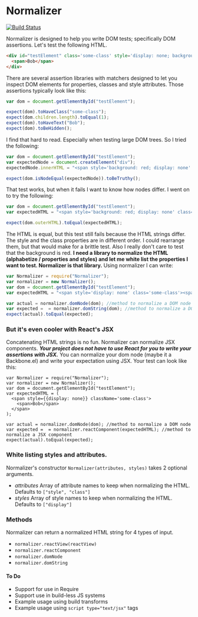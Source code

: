 # Normalizer

[![Build Status](https://travis-ci.org/TimothyRHuertas/normalizer.svg?branch=master)](https://travis-ci.org/TimothyRHuertas/normalizer)

Normalizer is designed to help you write DOM tests; specifically DOM assertions.  Let's test the following HTML.

```html
<div id="testElement" class='some-class' style='display: none; background: red'>
  <span>Bob</span>
</div>
```

There are several assertion libraries with matchers designed to let you inspect DOM elements for properties, classes and style attributes.  Those assertions typically look like this:

```javascript
var dom = document.getElementById("testElement"); 

expect(dom).toHaveClass("some-class");
expect(dom.children.length).toEqual(1);
expect(dom).toHaveText("Bob");
expect(dom).toBeHidden();
```

I find that hard to read.  Especially when testing large DOM trees.  So I tried the following: 

```javascript
var dom = document.getElementById("testElement"); 
var expectedNode = document.createElement("div");
expectedNode.innerHTML = "<span style='background: red; display: none' class='some-class'><span>Bob</span></span>";

expect(dom.isNodeEqual(expectedNode)).toBeTruthy(); 
```

That test works, but when it fails I want to know how nodes differ. I went on to try the following:

```javascript
var dom = document.getElementById("testElement"); 
var expectedHTML = "<span style='background: red; display: none' class='some-class'><span>Bob</span></span>";

expect(dom.outerHTML).toEqual(expectedHTML); 
``` 

The HTML is equal, but this test still fails because the HTML strings differ.  The style and the class properties are in different order.  I could rearrange them, but that would make for a brittle test.  Also I really don't care to test that the background is red.  **I need a library to normalize the HTML (alphabetize / properties and styles) and let me white list
the properties I want to test.  Normalizer is that library.** Using normalizer I can write:

```javascript
var Normalizer = require("Normalizer");
var normalizer = new Normalizer();
var dom = document.getElementById("testElement"); 
var expectedHTML = "<span style='display: none' class='some-class'><span>Bob</span></span>";

var actual = normalizer.domNode(dom); //method to normalize a DOM node
var expected =  = normalizer.domString(dom); //method to normalize a DOM string
expect(actual).toEqual(expected); 
```

### But it's even cooler with React's JSX

Concatenating HTML strings is no fun.  Normalizer can normalize JSX components.  ***Your project does not have to use React for you to write your assertions with JSX.***  You can normalize your dom node (maybe it a Backbone.el) and write your expectation using JSX.  Your test can look like this:

```JSX
var Normalizer = require("Normalizer");
var normalizer = new Normalizer();
var dom = document.getElementById("testElement"); 
var expectedHTML = (
  <span style={{display: none}} className='some-class'>
    <span>Bob</span>
  </span>
);

var actual = normalizer.domNode(dom); //method to normalize a DOM node
var expected =  = normalizer.reactComponent(expectedHTML); //method to normalize a JSX component
expect(actual).toEqual(expected); 
```

### White listing styles and attributes.

Normalizer's constructor `Normalizer(attributes, styles)` takes 2 optional arguments.
* *attributes* Array of attribute names to keep when normalizing the HTML.  Defaults to `["style", "class"]`
* *styles* Array of style names to keep when normalizing the HTML.  Defaults to `["display"]`

### Methods

Normalizer can return a normalized HTML string for 4 types of input.  

* `normalizer.reactView(reactView)` 
* `normalizer.reactComponent`
* `normalizer.domNode`
* `normalizer.domString`

#### To Do

* Support for use in Require
* Support use in build-less JS systems
* Example usage using build transforms
* Example usage using `script type="text/jsx"` tags






